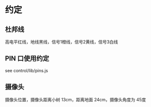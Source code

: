 # 约定

## 杜邦线

高电平红线，地线黑线，信号1橙线，信号2黄线，信号3白线

## PIN 口使用约定

see control/lib/pins.js

## 摄像头

摄像头位置，摄像头距离小树 13cm，距离地面 24cm，摄像头角度为 45度

